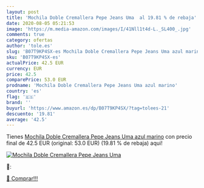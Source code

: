 ```yaml
---
layout: post
title: 'Mochila Doble Cremallera Pepe Jeans Uma  al 19.81 % de rebaja'
date: 2020-08-05 05:21:53
image: 'https://m.media-amazon.com/images/I/41Nll1t4d-L._SL400_.jpg'
comments: true
category: ofertas
author: 'tole.es'
slug: 'B07T9KP4SX-es Mochila Doble Cremallera Pepe Jeans Uma azul marino'
sku: 'B07T9KP4SX-es'
actualPrice: 42.5 EUR
currency: EUR
price: 42.5
comparePrice: 53.0 EUR
prodname: 'Mochila Doble Cremallera Pepe Jeans Uma azul marino'
country: 'es'
flag: '🇪🇸'
brand: ''
buyurl: 'https://www.amazon.es/dp/B07T9KP4SX/?tag=tolees-21'
descuento: '19.81'
average: '42.5'
---
```


Tienes [Mochila Doble Cremallera Pepe Jeans Uma azul marino](https://www.amazon.es/dp/B07T9KP4SX/?tag=tolees-21) con precio final de  42.5 EUR (original: 53.0 EUR) (19.81 %  de rebaja) aqui!

[![Mochila Doble Cremallera Pepe Jeans Uma ](https://m.media-amazon.com/images/I/41Nll1t4d-L._SL400_.jpg)](https://www.amazon.es/dp/B07T9KP4SX/?tag=tolees-21)

🔎:


[🛒 Comprar!!!](https://www.amazon.es/dp/B07T9KP4SX/?tag=tolees-21)
